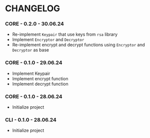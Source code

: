 # CHANGELOG

### CORE - 0.2.0 - 30.06.24
* Re-implement `Keypair` that use keys from `rsa` library
* Implement `Encryptor` and `Decryptor`
* Re-implement encrypt and decrypt functions using `Encryptor` and `Decryptor` as base

### CORE - 0.1.0 - 29.06.24
* Implement Keypair
* Implement encrypt function
* Implement decrypt function

### CORE - 0.1.0 - 28.06.24
* Initialize project

### CLI - 0.1.0 - 28.06.24
* Initialize project

